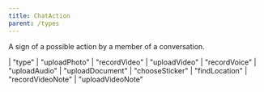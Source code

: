 ```yaml
---
title: ChatAction
parent: /types
---
```


A sign of a possible action by a member of a conversation.

<div class="font-mono whitespace-pre"><span class="opacity-50">|</span> <span>&quot;type&quot;</span>
<span class="opacity-50">|</span> <span>&quot;uploadPhoto&quot;</span>
<span class="opacity-50">|</span> <span>&quot;recordVideo&quot;</span>
<span class="opacity-50">|</span> <span>&quot;uploadVideo&quot;</span>
<span class="opacity-50">|</span> <span>&quot;recordVoice&quot;</span>
<span class="opacity-50">|</span> <span>&quot;uploadAudio&quot;</span>
<span class="opacity-50">|</span> <span>&quot;uploadDocument&quot;</span>
<span class="opacity-50">|</span> <span>&quot;chooseSticker&quot;</span>
<span class="opacity-50">|</span> <span>&quot;findLocation&quot;</span>
<span class="opacity-50">|</span> <span>&quot;recordVideoNote&quot;</span>
<span class="opacity-50">|</span> <span>&quot;uploadVideoNote&quot;</span></div>

